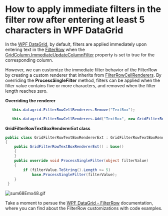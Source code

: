
# How to apply immediate filters in the filter row after entering at least 5 characters in WPF DataGrid


In the  [WPF DataGrid](https://help.syncfusion.com/cr/wpf/Syncfusion.UI.Xaml.Grid.SfDataGrid.html), by default, filters are applied immediately upon entering text in the [FilterRow](https://help.syncfusion.com/cr/wpf/Syncfusion.UI.Xaml.Grid.RowFilter.FilterRow.html) when the  [GridColumn.ImmediateUpdateColumnFilter](https://help.syncfusion.com/cr/wpf/Syncfusion.UI.Xaml.Grid.GridColumn.html#Syncfusion_UI_Xaml_Grid_GridColumn_ImmediateUpdateColumnFilter) property is set to true for the corresponding column.

However, we can customize the immediate filter behavior of the FilterRow by creating a custom renderer that inherits from [FilterRowCellRenderers](https://help.syncfusion.com/cr/wpf/Syncfusion.UI.Xaml.Grid.SfDataGrid.html#Syncfusion_UI_Xaml_Grid_SfDataGrid_FilterRowCellRenderers). By overriding the **ProcessSingleFilter** method, filters can be applied when the filter value contains five or more characters, and removed when the filter length reaches zero.


**Overriding the renderer**
 ```C#
    this.datagrid.FilterRowCellRenderers.Remove("TextBox");

    this.datagrid.FilterRowCellRenderers.Add("TextBox", new GridFilterRowTextBoxRendererExt());
 ```
 
**GridFilterRowTextBoxRendererExt class**
 
 ```C#
 public class GridFilterRowTextBoxRendererExt : GridFilterRowTextBoxRenderer
 {
     public GridFilterRowTextBoxRendererExt() : base()
     {
     }
     public override void ProcessSingleFilter(object filterValue)
     {
         if (filterValue.ToString().Length >= 5)
             base.ProcessSingleFilter(filterValue);
     }  
  }
 ```
  
![sum68Emx48.gif](https://support.syncfusion.com/kb/agent/attachment/article/15724/inline?token=eyJhbGciOiJodHRwOi8vd3d3LnczLm9yZy8yMDAxLzA0L3htbGRzaWctbW9yZSNobWFjLXNoYTI1NiIsInR5cCI6IkpXVCJ9.eyJpZCI6IjIxNzE4Iiwib3JnaWQiOiIzIiwiaXNzIjoic3VwcG9ydC5zeW5jZnVzaW9uLmNvbSJ9.2EbZ-0tYRB8RNX1kOxEyIo4Ck7iRTkTchbLPzj9x7wg)

Take a moment to persue the [WPF DataGrid - FilterRow](https://help.syncfusion.com/wpf/datagrid/filterrow?cs-save-lang=1&cs-lang=csharp#customizing-the-filter-row-renderer)  documentation, where you can find about the FilterRow customizations with code examples.
